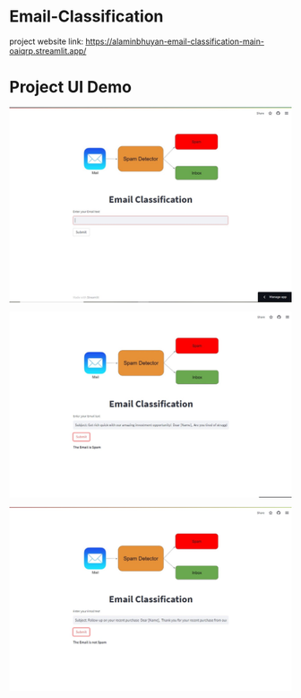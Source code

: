 # Email-Classification

project website link: https://alaminbhuyan-email-classification-main-oaiqrp.streamlit.app/

# Project UI Demo

![image](https://github.com/alaminbhuyan/Email-Classification/blob/master/images/readme%20image/Screenshot_1.jpg)

![image](https://github.com/alaminbhuyan/Email-Classification/blob/master/images/readme%20image/Screenshot_2.jpg)

![image](https://github.com/alaminbhuyan/Email-Classification/blob/master/images/readme%20image/Screenshot_3.jpg)
